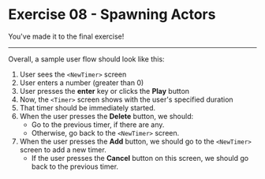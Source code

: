 # Exercise 08 - Spawning Actors

You've made it to the final exercise!

---

Overall, a sample user flow should look like this:

1. User sees the `<NewTimer>` screen
2. User enters a number (greater than 0)
3. User presses the **enter** key or clicks the **Play** button
4. Now, the `<Timer>` screen shows with the user's specified duration
5. That timer should be immediately started.
6. When the user presses the **Delete** button, we should:
   - Go to the previous timer, if there are any.
   - Otherwise, go back to the `<NewTimer>` screen.
7. When the user presses the **Add** button, we should go to the `<NewTimer>` screen to add a new timer.
   - If the user presses the **Cancel** button on this screen, we should go back to the previous timer.
